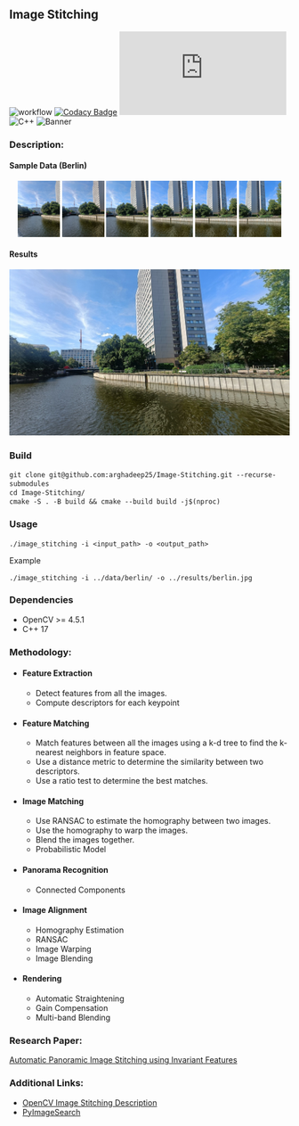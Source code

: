 ## Image Stitching
![workflow](https://github.com/arghadeep25/Image-Stitching/actions/workflows/ci.yml/badge.svg)
[![Codacy Badge](https://app.codacy.com/project/badge/Grade/9296642e70004a5a891bcac45bfa7980)](https://app.codacy.com/gh/arghadeep25/Image-Stitching/dashboard?utm_source=gh&utm_medium=referral&utm_content=&utm_campaign=Badge_grade)
![GitHub license](https://badgen.net/github/license/Naereen/Strapdown.js)
![C++](https://img.shields.io/badge/Code-C++-informational?style=flat&logo=c%2B%2B&logoColor=white&color=2bbc8a)
![Banner](https://socialify.git.ci/arghadeep25/Image-Stitching/image?description=1&font=Jost&forks=1&issues=1&language=1&owner=1&pulls=1&stargazers=1&theme=Auto)

### Description:

#### Sample Data (Berlin)
<p align="center">
  <img src="data/berlin/001.jpg" width="15%" /> 
  <img src="data/berlin/002.jpg" width="15%" />  
  <img src="data/berlin/003.jpg" width="15%" />
  <img src="data/berlin/004.jpg" width="15%">  
  <img src="data/berlin/005.jpg" width="15%"> 
  <img src="data/berlin/006.jpg" width="15%">  
</p> 

#### Results
<p align="center">
  <img src="results/berlin.jpg" width="%" />
</p>

### Build
```
git clone git@github.com:arghadeep25/Image-Stitching.git --recurse-submodules
cd Image-Stitching/
cmake -S . -B build && cmake --build build -j$(nproc)
```

### Usage
```
./image_stitching -i <input_path> -o <output_path>
```
Example
```
./image_stitching -i ../data/berlin/ -o ../results/berlin.jpg
```
### Dependencies
 - OpenCV >= 4.5.1
 - C++ 17

### Methodology:
- #### Feature Extraction
    - Detect features from all the images.
    - Compute descriptors for each keypoint

- #### Feature Matching
    - Match features between all the images using a k-d tree to find the k-nearest neighbors in feature space.
    - Use a distance metric to determine the similarity between two descriptors.
    - Use a ratio test to determine the best matches.

- #### Image Matching
    - Use RANSAC to estimate the homography between two images.
    - Use the homography to warp the images.
    - Blend the images together.
    - Probabilistic Model

- #### Panorama Recognition
    - Connected Components

- #### Image Alignment
    - Homography Estimation
    - RANSAC
    - Image Warping
    - Image Blending

- #### Rendering
    - Automatic Straightening
    - Gain Compensation
    - Multi-band Blending

### Research Paper:

[Automatic Panoramic Image Stitching using Invariant Features](https://www.cs.ubc.ca/~lowe/papers/07brown.pdf)

### Additional Links:

- [OpenCV Image Stitching Description](https://docs.opencv.org/3.4/d1/d46/group__stitching.html)
- [PyImageSearch](https://pyimagesearch.com/2018/12/17/image-stitching-with-opencv-and-python/)
